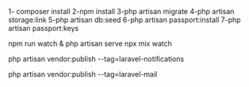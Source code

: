 1- composer install 2-npm install 3-php artisan migrate 4-php artisan storage:link 5-php artisan db:seed 6-php artisan passport:install 7-php artisan passport:keys

npm run watch & php artisan serve
  npx mix watch
  
  
php artisan vendor:publish --tag=laravel-notifications


php artisan vendor:publish --tag=laravel-mail
